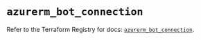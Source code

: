 # `azurerm_bot_connection`

Refer to the Terraform Registry for docs: [`azurerm_bot_connection`](https://registry.terraform.io/providers/hashicorp/azurerm/3.101.0/docs/resources/bot_connection).
